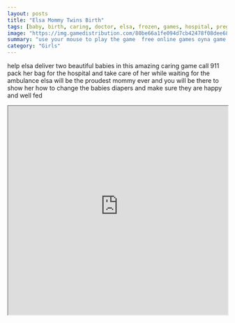 ```yaml
---
layout: posts
title: "Elsa Mommy Twins Birth"
tags: [baby, birth, caring, doctor, elsa, frozen, games, hospital, pregnant, simulation, treatment, twins, free, online, games, oyna, game, free, games, play, play, games]
image: "https://img.gamedistribution.com/80be66a1fe094d7cb42478f08dee68ad.jpg"
summary: "use your mouse to play the game  free online games oyna game free games play play games"
category: "Girls"
---
```


help elsa deliver two beautiful babies in this amazing caring game call 911 pack her bag for the hospital and take care of her while waiting for the ambulance elsa will be the proudest mommy ever and you will be there to show her how to change the babies diapers and make sure they are happy and well fed

<iframe width="100%" height="480px;" src="https://html5.gamedistribution.com/80be66a1fe094d7cb42478f08dee68ad/"></iframe>